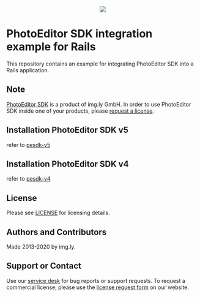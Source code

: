 <p align="center">
  <img src="http://static.photoeditorsdk.com/logo.png" />
</p>

# PhotoEditor SDK integration example for Rails

This repository contains an example for integrating PhotoEditor SDK into a Rails application.

## Note

[PhotoEditor SDK](https://www.photoeditorsdk.com/?utm_campaign=Projects&utm_source=Github&utm_medium=Side_Projects&utm_content=Rails-Demo)
is a product of img.ly GmbH. In order to use PhotoEditor SDK inside one of your products, please
[request a license](https://account.photoeditorsdk.com/pricing/?utm_campaign=Projects&utm_source=Github&utm_medium=Side_Projects&utm_content=Angular-Demo).

## Installation PhotoEditor SDK v5

refer to [pesdk-v5](https://github.com/imgly/pesdk-rails-demo/tree/master/pesdk-v5)

## Installation PhotoEditor SDK v4

refer to [pesdk-v4](https://github.com/imgly/pesdk-rails-demo/tree/master/pesdk-v4)

## License

Please see [LICENSE](LICENSE.md) for licensing details.

## Authors and Contributors

Made 2013-2020 by img.ly.

## Support or Contact
Use our [service desk](http://support.photoeditorsdk.com) for bug reports or support requests. To request a commercial license, please use the [license request form](https://account.photoeditorsdk.com/pricing/?utm_campaign=Projects&utm_source=Github&utm_medium=Side_Projects&utm_content=Angular-Demo) on our website.
